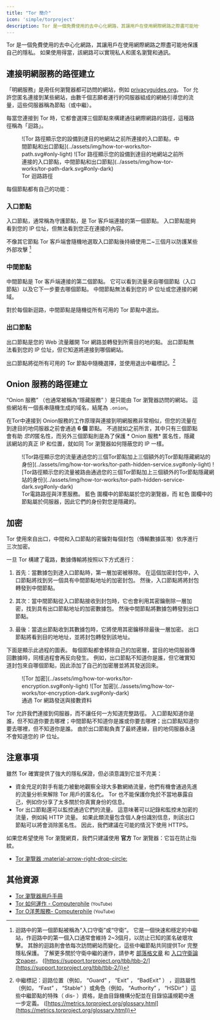 ```yaml
---
title: "Tor 簡介"
icon: 'simple/torproject'
description: Tor 是一個免費使用的去中心化網路，其讓用戶在使用網際網路之際盡可能地保護自己的隱私。
---
```


Tor 是一個免費使用的去中心化網路，其讓用戶在使用網際網路之際盡可能地保護自己的隱私。 如果使用得當，該網路可以實現私人和匿名瀏覽和通訊。

## 連接明網服務的路徑建立

「明網服務」是用任何瀏覽器都可訪問的網站，例如 [privacyguides.org](https://www.privacyguides.org)。 Tor 允許您匿名連接到某些網站，由數千個志願者運行的伺服器組成的網絡引導您的流量，這些伺服器稱為節點（或中繼）。

每當您連接到 Tor 時，它都會選擇三個節點來構建通往網際網路的路徑，這種路徑稱為「迴路」。

<figure markdown>
  ![Tor 路徑顯示您的設備到達目的地網站之前所連接的入口節點，中間節點和出口節點](../assets/img/how-tor-works/tor-path.svg#only-light)
![Tor 路徑顯示您的設備到達目的地網站之前所連接的入口節點，中間節點和出口節點](../assets/img/how-tor-works/tor-path-dark.svg#only-dark)
  <figcaption>Tor 迴路路徑</figcaption>
</figure>

每個節點都有自己的功能：

### 入口節點

入口節點，通常稱為守護節點，是 Tor 客戶端連接的第一個節點。 入口節點能夠看到您的 IP 位址，但無法看到您正在連接的內容。

不像其它節點 Tor 客戶端會隨機地選取入口節點後持續使用二~三個月以防護某些外部攻擊 [^1]

### 中間節點

中間節點是 Tor 客戶端連接的第二個節點。 它可以看到流量來自哪個節點（入口節點）以及它下一步要去哪個節點。 中間節點無法看到您的 IP 位址或您連接的網域。

對於每個新迴路，中間節點是隨機從所有可用的 Tor 節點中選出。

### 出口節點

出口節點是您的 Web 流量離開 Tor 網路並轉發到所需目的地的點。 出口節點無法看到您的 IP 位址，但它知道將連接到哪個網站。

出口節點將從所有可用的 Tor 節點中隨機選擇，並使用退出中繼標記。[^ 2]

## Onion 服務的路徑建立

“Onion 服務” （也通常被稱為“隱藏服務” ）是只能由 Tor 瀏覽器訪問的網站。 這些網站有一個長串隨機生成的域名，結尾為 `.onion`。

在Tor中連接到 Onion服務的工作原理與連接到明網服務非常相似，但您的流量在到達目的地伺服器之前會通過 **6 個** 節點。 不過就如之前所言，其中只有三個節點會有助 *您的*匿名性，而另外三個節點則是為了保護 * Onion 服務* 匿名性，隱藏該網站的真正  IP 和位置，就如同 Tor 瀏覽器如何隱蔽您的 IP 一樣。

<figure style="width:100%" markdown>
  ![Tor路徑顯示您的流量通過您的三個Tor節點加上三個額外的Tor節點隱藏網站的身份](../assets/img/how-tor-works/tor-path-hidden-service.svg#only-light)
  ![Tor路徑顯示您的流量被路由通過您的三個Tor節點加上三個額外的Tor節點隱藏網站的身份](../assets/img/how-tor-works/tor-path-hidden-service-dark.svg#only-dark)
  <figcaption>Tor電路路徑與洋蔥服務。 <span class="pg-blue">藍色</span> 圍欄中的節點屬於您的瀏覽器，而 <span class="pg-red">紅色</span> 圍欄中的節點屬於伺服器，因此它們的身份對您是隱藏的。</figcaption>
</figure>

## 加密

Tor 使用來自出口，中間和入口節點的密鑰對每個封包（傳輸數據區塊）依序進行三次加密。

一旦 Tor 構建了電路，數據傳輸將按照以下方式進行：

1. 首先：當數據包到達入口節點時，第一層加密被移除。 在這個加密封包中，入口節點將找到另一個具有中間節點地址的加密封包。 然後，入口節點將將封包轉發到中間節點。

2. 其次：當中間節點從入口節點接收到封包時，它也會利用其密鑰刪除一層加密，找到具有出口節點地址的加密數據包。 然後中間節點將數據包轉發到出口節點。

3. 最後：當退出節點收到其數據包時，它將使用其密鑰移除最後一層加密。 出口節點將看到目的地地址，並將封包轉發到該地址。

下面是顯示此過程的圖表。 每個節點都會移除自己的加密層，當目的地伺服器傳回數據時，同樣過程會再反向發生。 例如，出口節點不知道你是誰，但它確實知道封包來自哪個節點，因此添加了自己的加密層並將其發送回來。

<figure markdown>
  ![Tor 加密](../assets/img/how-tor-works/tor-encryption.svg#only-light)
  ![Tor 加密](../assets/img/how-tor-works/tor-encryption-dark.svg#only-dark)
  <figcaption>通過 Tor 網路發送與接數資料</figcaption>
</figure>

Tor 允許我們連接到伺服器，而不讓任何一方知道完整路徑。 入口節點知道你是誰，但不知道你要去哪裡；中間節點不知道你是誰或你要去哪裡；出口節點知道你要去哪裡，但不知道你是誰。 由於出口節點負責了最終連線，目的地伺服器永遠不會知道您的 IP 位址。

## 注意事項

雖然 Tor 確實提供了強大的隱私保證，但必須意識到它並不完美：

- 資金充足的對手有能力被動地觀察全球大多數網絡流量，他們有機會通過先進的流量分析來解除 Tor 用戶的匿名化。 Tor 也不能保護你免於不當地暴露自己，例如你分享了太多關於你真實身份的信息。
- Tor 出口節點還可以監控通過它們的流量。 這意味著可以記錄和監控未加密的流量，例如純 HTTP 流量。 如果此類流量包含個人身份識別信息，則該出口節點可以將會消除匿名性。 因此，我們建議在可能的情況下使用 HTTPS。

如果您希望使用 Tor 瀏覽網頁，我們只建議使用 **官方** Tor 瀏覽器：它旨在防止指紋。

- [Tor 瀏覽器 :material-arrow-right-drop-circle:](../tor.md#tor-browser)

## 其他資源

- [Tor 瀏覽器用戶手冊](https://tb-manual.torproject.org)
- [ Tor 如何運作 - Computerphile](https://invidious.privacyguides.net/embed/QRYzre4bf7I?local=true) <small>(YouTube)</small>
- [Tor O洋蔥服務- Computerphile](https://invidious.privacyguides.net/embed/lVcbq_a5N9I?local=true) <small>(YouTube)</small>

[^1]: 迴路中的第一個節點被稱為“入口守衛”或“守衛”。 它是一個快速和穩定的中繼站，作迴路中的第一個入口通常會維持 2~3個月，以防止已知的匿名破壞攻擊。 其餘的迴路則會依每次訪問網站而變化，這些中繼節點共同提供Tor  完整隱私保護。 了解更多關於守衛中繼的運作，請參考 [部落格文章](https://blog.torproject.org/improving-tors-anonymity-changing-guard-parameters) 和 [入口守衛論文paper](https://www-users.cs.umn.edu/~hoppernj/single_guard.pdf)。 ([https://support.torproject.org/tbb/tbb-2/](https://support.torproject.org/tbb/tbb-2/))

[^2]: 中繼標記：迴路位置（例如， “Guard” ， “Exit” ， “BadExit” ） ，迴路屬性（例如， “Fast” ， “Stable” ）或角色（例如， “Authority” ， “HSDir” ）這些中繼節點的特殊（ dis- ）資格，是由目錄機構分配並在目錄協議規範中進一步定義。 ([https://metrics.torproject.org/glossary.html](https://metrics.torproject.org/glossary.html))
